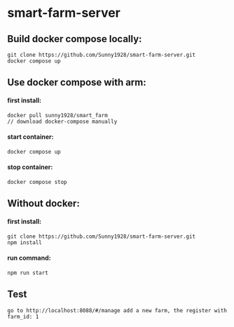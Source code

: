 # smart-farm-server

## Build docker compose locally:
    git clone https://github.com/Sunny1928/smart-farm-server.git
    docker compose up

## Use docker compose with arm:

#### first install: 
    docker pull sunny1928/smart_farm
    // download docker-compose manually

#### start container:
    docker compose up
    
#### stop container:
    docker compose stop


## Without docker:

#### first install:
    git clone https://github.com/Sunny1928/smart-farm-server.git
    npm install

#### run command: 
    npm run start

## Test
    go to http://localhost:8088/#/manage add a new farm, the register with farm_id: 1
